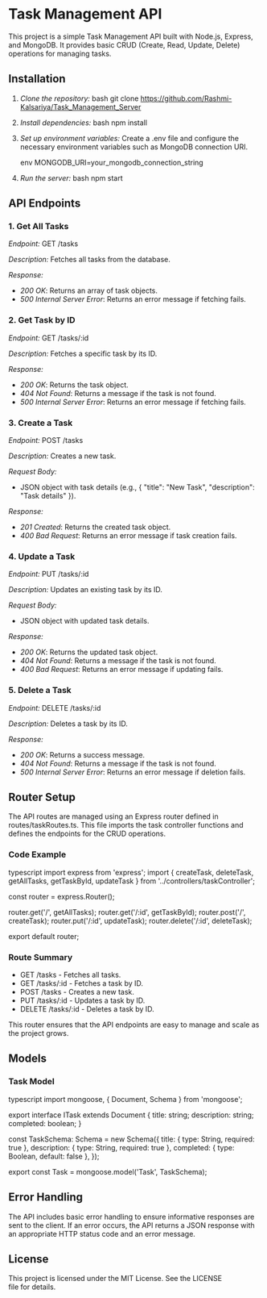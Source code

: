 # Task Management API

This project is a simple Task Management API built with Node.js, Express, and MongoDB. It provides basic CRUD (Create, Read, Update, Delete) operations for managing tasks.

## Installation

1. *Clone the repository:*
   bash
   git clone https://github.com/Rashmi-Kalsariya/Task_Management_Server
   

2. *Install dependencies:*
   bash
   npm install
   

3. *Set up environment variables:*
   Create a .env file and configure the necessary environment variables such as MongoDB connection URI.

   env
   MONGODB_URI=your_mongodb_connection_string
   

4. *Run the server:*
   bash
   npm start
   

## API Endpoints

### 1. Get All Tasks
*Endpoint:* GET /tasks

*Description:* Fetches all tasks from the database.

*Response:*
- *200 OK*: Returns an array of task objects.
- *500 Internal Server Error*: Returns an error message if fetching fails.

### 2. Get Task by ID
*Endpoint:* GET /tasks/:id

*Description:* Fetches a specific task by its ID.

*Response:*
- *200 OK*: Returns the task object.
- *404 Not Found*: Returns a message if the task is not found.
- *500 Internal Server Error*: Returns an error message if fetching fails.

### 3. Create a Task
*Endpoint:* POST /tasks

*Description:* Creates a new task.

*Request Body:*
- JSON object with task details (e.g., { "title": "New Task", "description": "Task details" }).

*Response:*
- *201 Created*: Returns the created task object.
- *400 Bad Request*: Returns an error message if task creation fails.

### 4. Update a Task
*Endpoint:* PUT /tasks/:id

*Description:* Updates an existing task by its ID.

*Request Body:*
- JSON object with updated task details.

*Response:*
- *200 OK*: Returns the updated task object.
- *404 Not Found*: Returns a message if the task is not found.
- *400 Bad Request*: Returns an error message if updating fails.

### 5. Delete a Task
*Endpoint:* DELETE /tasks/:id

*Description:* Deletes a task by its ID.

*Response:*
- *200 OK*: Returns a success message.
- *404 Not Found*: Returns a message if the task is not found.
- *500 Internal Server Error*: Returns an error message if deletion fails.

## Router Setup
The API routes are managed using an Express router defined in routes/taskRoutes.ts. This file imports the task controller functions and defines the endpoints for the CRUD operations.

### Code Example
typescript
import express from 'express';
import { createTask, deleteTask, getAllTasks, getTaskById, updateTask } from '../controllers/taskController';

const router = express.Router();

router.get('/', getAllTasks);
router.get('/:id', getTaskById);
router.post('/', createTask);
router.put('/:id', updateTask);
router.delete('/:id', deleteTask);

export default router;


### Route Summary
- GET /tasks - Fetches all tasks.
- GET /tasks/:id - Fetches a task by ID.
- POST /tasks - Creates a new task.
- PUT /tasks/:id - Updates a task by ID.
- DELETE /tasks/:id - Deletes a task by ID.

This router ensures that the API endpoints are easy to manage and scale as the project grows.

## Models
### Task Model
typescript
import mongoose, { Document, Schema } from 'mongoose';

export interface ITask extends Document {
  title: string;
  description: string;
  completed: boolean;
}

const TaskSchema: Schema = new Schema({
  title: { type: String, required: true },
  description: { type: String, required: true },
  completed: { type: Boolean, default: false },
});

export const Task = mongoose.model<ITask>('Task', TaskSchema);


## Error Handling
The API includes basic error handling to ensure informative responses are sent to the client. If an error occurs, the API returns a JSON response with an appropriate HTTP status code and an error message.

## License
This project is licensed under the MIT License. See the LICENSE file for details.
